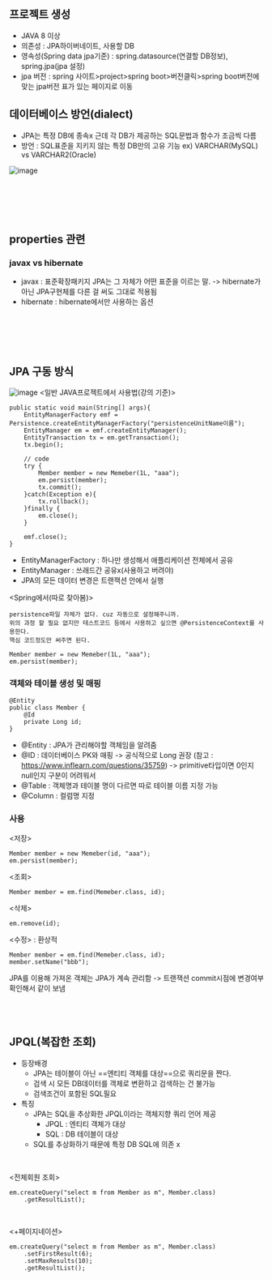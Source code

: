 ## 프로젝트 생성
- JAVA 8 이상
- 의존성 : JPA하이버네이트, 사용할 DB
- 영속성(Spring data jpa기준) : spring.datasource(연결할 DB정보), spring.jpa(jpa 설정)
- jpa 버전 : spring 사이트>project>spring boot>버전클릭>spring boot버전에 맞는 jpa버전 표가 있는 페이지로 이동


## 데이터베이스 방언(dialect)
- JPA는 특정 DB에 종속x
근데 각 DB가 제공하는 SQL문법과 함수가 조금씩 다름
- 방언 : SQL표준을 지키지 않는 특정 DB만의 고유 기능
ex) VARCHAR(MySQL) vs VARCHAR2(Oracle)

![image](https://user-images.githubusercontent.com/49274191/179122087-93695075-ff04-4eb8-9229-616307cca4cc.png)

</br></br></br></br>

## properties 관련
### javax vs hibernate
- javax : 표준확장패키지
JPA는 그 자체가 어떤 표준을 이르는 말. -> hibernate가 아닌 JPA구현체를 다른 걸 써도 그대로 적용됨
- hibernate : hibernate에서만 사용하는 옵션

</br></br></br></br>

## JPA 구동 방식
![image](https://user-images.githubusercontent.com/49274191/179122078-5ce05afe-98aa-4fbe-b225-4e596926e894.png)
<일반 JAVA프로젝트에서 사용법(강의 기준)>
```
public static void main(String[] args){
	EntityManagerFactory emf = Persistence.createEntityManagerFactory("persistenceUnitName이름");
	EntityManager em = emf.createEntityManager();
	EntityTransaction tx = em.getTransaction();
	tx.begin();
	
	// code
	try {
		Member member = new Memeber(1L, "aaa");
		em.persist(member);
		tx.commit();
	}catch(Exception e){
		tx.rollback();
	}finally {
		em.close();
	}
	
	emf.close();
}
```
- EntityManagerFactory : 하나만 생성해서 애플리케이션 전체에서 공유
- EntityManager : 쓰래드간 공유x(사용하고 버려야)
- JPA의 모든 데이터 변경은 트랜잭션 안에서 실행


<Spring에서(따로 찾아봄)>
```
persistence파일 자체가 없다. cuz 자동으로 설정해주니까.
위의 과정 할 필요 없지만 테스트코드 등에서 사용하고 싶으면 @PersistenceContext를 사용한다.
핵심 코드정도만 써주면 된다.

Member member = new Memeber(1L, "aaa");
em.persist(member);
```


### 객체와 테이블 생성 및 매핑
```
@Entity
public class Member {
	@Id
	private Long id;
}
```
- @Entity : JPA가 관리해야할 객체임을 알려줌
- @ID : 데이터베이스 PK와 매핑 -> 공식적으로 Long 권장 (참고 : https://www.inflearn.com/questions/35759) -> primitive타입이면 0인지 null인지 구분이 어려워서
- @Table : 객체명과 테이블 명이 다르면 따로 테이블 이름 지정 가능
- @Column : 컬럼명 지정

### 사용
<저장>
```
Member member = new Memeber(id, "aaa");
em.persist(member);
```
<조회>
```
Member member = em.find(Memeber.class, id);
```
<삭제>
```
em.remove(id);
```
<수정> : 환상적
```
Member member = em.find(Memeber.class, id);
member.setName("bbb");
```
JPA를 이용해 가져온 객체는 JPA가 계속 관리함
-> 트랜잭션 commit시점에 변경여부 확인해서 같이 보냄
</br></br></br></br>

## JPQL(복잡한 조회)
- 등장배경
	- JPA는 테이블이 아닌 ==엔티티 객체를 대상==으로 쿼리문을 짠다.
	- 검색 시 모든 DB데이터를 객체로 변환하고 검색하는 건 불가능
	- 검색조건이 포함된 SQL필요
- 특징
	- JPA는 SQL을 추상화한 JPQL이라는 객체지향 쿼리 언어 제공
		- JPQL : 엔티티 객체가 대상
		- SQL : DB 테이블이 대상
	- SQL를 추상화하기 때문에 특정 DB SQL에 의존 x
</br>

<전체회원 조회>
```
em.createQuery("select m from Member as m", Member.class)
	.getResultList();
```

</br>

<+페이지네이션>
```
em.createQuery("select m from Member as m", Member.class)
	.setFirstResult(6);
	.setMaxResults(10);
	.getResultList();
```
